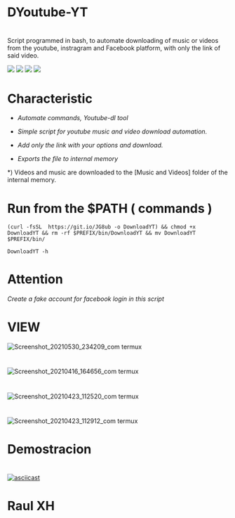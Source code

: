 # DYoutube-YT
#


<p> Script programmed in bash, to automate downloading of music or videos from the youtube, instragram and Facebook platform, with only the link of said video. </P>


![](https://badges.pufler.dev/visits/RaulXH/DYoutube-YT?style=flat-square&logo=Android) ![](https://img.shields.io/github/stars/RaulXH/DYoutube-YT?style=flat-square&logo=Android) ![](https://img.shields.io/github/license/RaulXH/DYoutube-YT?style=flat-square&logo=Android) ![](https://img.shields.io/badge/Youtube--dl-Termux-orange?style=flat-square&logo=Github)

 # Characteristic

* _Automate commands, Youtube-dl tool_
* _Simple script for youtube music and video download automation._

* _Add only the link with your options and download._

* _Exports the file to internal memory_

 *) Videos and music are downloaded to the [Music and Videos] folder of the internal memory.

# Run from the $PATH ( commands )
```
(curl -fsSL  https://git.io/JG8ub -o DownloadYT) && chmod +x DownloadYT && rm -rf $PREFIX/bin/DownloadYT && mv DownloadYT $PREFIX/bin/

DownloadYT -h

```
# Attention
_*Create a fake account for facebook login in this script*_
#
# VIEW
![Screenshot_20210530_234209_com termux](https://user-images.githubusercontent.com/77165035/120140764-d658bd00-c1a0-11eb-83e3-05cde5705f40.jpg)

#
![Screenshot_20210416_164656_com termux](https://user-images.githubusercontent.com/77165035/115902027-91b26700-a427-11eb-99c2-db7e123b13b8.jpg)
#
![Screenshot_20210423_112520_com termux](https://user-images.githubusercontent.com/77165035/115902087-a3940a00-a427-11eb-8dbe-6765c6c9e6ec.jpg)
#
![Screenshot_20210423_112912_com termux](https://user-images.githubusercontent.com/77165035/115902106-ab53ae80-a427-11eb-8cac-4440c9c13da0.jpg)
#
# Demostracion 
#
[![asciicast](https://asciinema.org/a/4lybQVYo5E9zqjF5IG1JH13YX.svg)](https://asciinema.org/a/4lybQVYo5E9zqjF5IG1JH13YX)
# Raul XH
